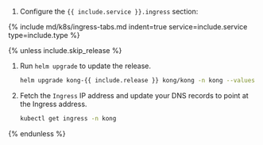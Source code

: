 
1. Configure the `{{ include.service }}.ingress` section:

  {% include md/k8s/ingress-tabs.md indent=true service=include.service type=include.type %}

{% unless include.skip_release %}
1. Run `helm upgrade` to update the release.

    ```bash
    helm upgrade kong-{{ include.release }} kong/kong -n kong --values ./values-{{ include.release }}.yaml
    ```

1. Fetch the `Ingress` IP address and update your DNS records to point at the Ingress address.

    ```bash
    kubectl get ingress -n kong
    ```
{% endunless %}
